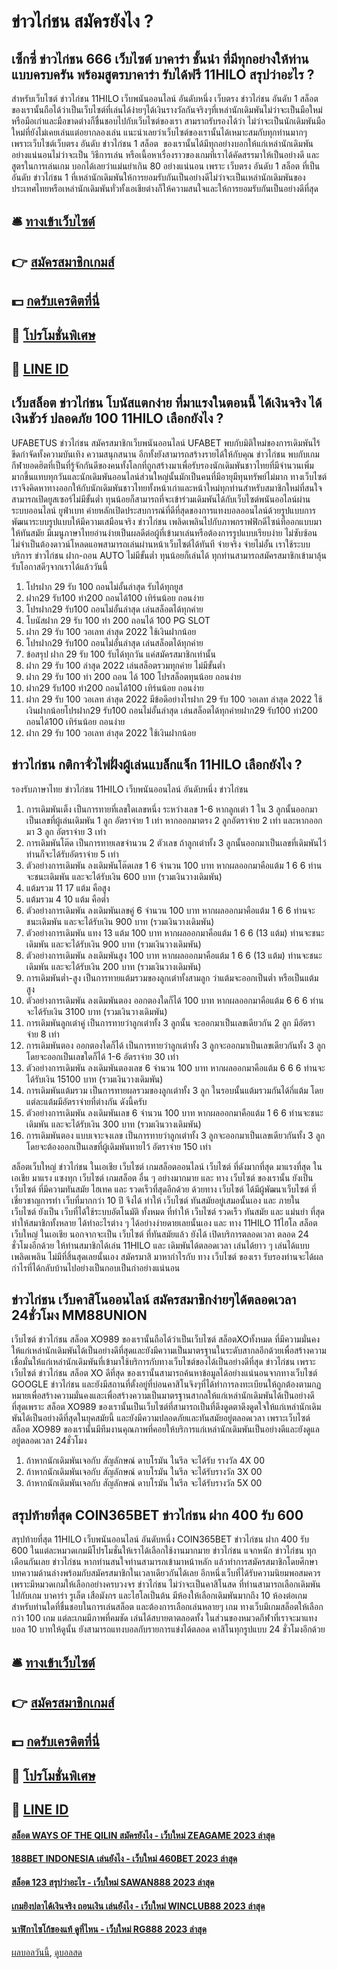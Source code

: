 # ข่าวไก่ชน สมัครยังไง ?
## เซ็กซี่ ข่าวไก่ชน 666 เว็บไซต์ บาคาร่า ชั้นนำ ที่มีทุกอย่างให้ท่านแบบครบครัน พร้อมสูตรบาคาร่า รับได้ฟรี 11HILO สรุปว่าอะไร ?
สำหรับเว็บไซต์ ข่าวไก่ชน 11HILO เว็บพนันออนไลน์ อันดับหนึ่ง เว็บตรง ข่าวไก่ชน อันดับ 1 สล็อต ของเรานั้นถือได้ว่าเป็นเว็บไซต์ที่เล่นได้ง่ายๆได้เงินรางวัลกันจริงๆที่เหล่านักเดิมพันไม่ว่าจะเป็นมือใหม่หรือมือเก่าและมือขาดต่างก็ชื่นชอบไปกับเว็บไซต์ของเรา สามราถรับรองได้ว่า ไม่ว่าจะเป็นนักเดิมพันมือใหม่ที่ยังไม่เคยเล่นแต่อยากลองเล่น แนะนำเลยว่าเว็บไซต์ของเรานั้นได้เหมาะสมกับทุกท่านมากๆ เพราะเว็บไซต์เว็บตรง อันดับ ข่าวไก่ชน 1 สล็อต  ของเรานั้นได้มีทุกอย่างบอกให้แก่เหล่านักเดิมพันอย่างแน่นอนไม่ว่าจะเป็น วิธีการเล่น หรือเนื้อหาเรื่องราวของเกมที่เราได้คัดสรรมาให้เป็นอย่างดี และ สูตรในการเล่นเกม บอกได้เลยว่าแม่นยำเกิน 80 อย่างแน่นอน เพราะ เว็บตรง อันดับ 1 สล็อต ที่เป็นอันดับ ข่าวไก่ชน 1 ที่เหล่านักเดิมพันให้การยอมรับกันเป็นอย่างดีไม่ว่าจะเป็นเหล่านักเดิมพันของประเทศไทยหรือเหล่านักเดิมพันทั่วทั้งเอเชียต่างก็ให้ความสนใจและให้การยอมรับกันเป็นอย่างดีที่สุด

## 🛎 [ทางเข้าเว็บไซต์](https://bit.ly/3SdLNi2)
## 👉 [สมัครสมาชิกเกมส์](https://bit.ly/3SdLNi2)
## 💵 [กดรับเครดิตที่นี่](https://bit.ly/3dyRKHj)
## 👑 [โปรโมชั่นพิเศษ](https://bit.ly/3dyRKHj)
## 📱 [LINE ID](https://bit.ly/3dyRKHj)

## เว็บสล็อต ข่าวไก่ชน โบนัสแตกง่าย ที่มาแรงในตอนนี้ ได้เงินจริง ได้เงินชัวร์ ปลอดภัย 100 11HILO เลือกยังไง ?
UFABETUS ข่าวไก่ชน สมัครสมาชิกเว็บพนันออนไลน์ UFABET พบกับมิติใหม่ของการเดิมพันไร้ขีดกำจัดทั้งความบันเทิง ความสนุกสนาน อีกทั้งยังสามารถสร้างรายได้ให้กับคุณ ข่าวไก่ชน พบกับเกมกีฬายอดฮิตที่เป็นที่รู้จักกันดีของคนทั้งโลกที่ถูกสร้างมาเพื่อรับรองนักเดิมพันชาวไทยที่มีจำนวนเพิ่มมากขึ้นแทบทุกวันและนักเดิมพันออนไลน์ส่วนใหญ่นั้นมักเป็นคนที่มีอายุมีทุนทรัพย์ไม่มาก ทางเว็บไซต์เราจึงคิดหาทางออกให้กับนักเดิมพันชาวไทยทั้งหน้าเก่าและหน้าใหม่ทุกท่านสำหรับสมาชิกใหม่ที่สนใจสามารถเปิดยูสเซอร์ไม่มีขั้นต่ำ ทุนน้อยก็สามารถที่จะเข้าร่วมเดิมพันได้กับเว็บไซต์พนันออไลน์ผ่านระบบออนไลน์ ยูฟ่าเบท ค่ายหลักเปิดประสบการณ์ที่ดีที่สุดของการแทงบอลออนไลน์ด้วยรูปแบบการพัฒนาระบบรูปแบบให้มีความเสมือนจริง ข่าวไก่ชน เพลิดเพลินไปกับภาพกราฟฟิกดีไซน์ที่ออกแบบมาให้ทันสมัย มีเมนูภาษาไทยอ่านง่ายเป็นผลดีต่อผู้ที่เข้ามาเล่นหรือต้องการรูปแบบเรียบง่าย ไม่ซับซ้อน ไม่จำเป็นต้องดาวน์โหลดแอพสามารถเล่นผ่านหน้าเว็บไซต์ได้ทันที จ่ายจริง จ่ายไม่อั้น เราใช้ระบบบริการ ข่าวไก่ชน ฝาก-ถอน AUTO ไม่มีขั้นต่ำ ทุนน้อยก็เล่นได้ ทุกท่านสามารถสมัครสมาชิกเข้ามาลุ้นรับโอกาสดีๆจากเราได้แล้ววันนี้
1. โปรฝาก 29 รับ 100 ถอนไม่อั้นล่าสุด รับได้ทุกยูส
2. ฝาก29 รับ100 ทํา200 ถอนได้100 เทิร์นน้อย ถอนง่าย
3. โปรฝาก29 รับ100 ถอนไม่อั้นล่าสุด เล่นสล็อตได้ทุกค่าย
4. โบนัสฝาก 29 รับ 100 ทํา 200 ถอนได้ 100 PG SLOT
5. ฝาก 29 รับ 100 วอเลท ล่าสุด 2022 ใช้เงินฝากน้อย
6. โปรฝาก29 รับ100 ถอนไม่อั้นล่าสุด เล่นสล็อตได้ทุกค่าย
7. ข้อสรุป ฝาก 29 รับ 100 รับได้ทุกวัน แค่สมัครสมาชิกเท่านั้น
8. ฝาก 29 รับ 100 ล่าสุด 2022 เล่นสล็อตรวมทุกค่าย ไม่มีขั้นต่ำ
9. ฝาก 29 รับ 100 ทํา 200 ถอน ได้ 100 โปรสล็อตทุนน้อย ถอนง่าย
10. ฝาก29 รับ100 ทํา200 ถอนได้100 เทิร์นน้อย ถอนง่าย
11. ฝาก 29 รับ 100 วอเลท ล่าสุด 2022 มีข้อดีอย่างไรฝาก 29 รับ 100 วอเลท ล่าสุด 2022 ใช้เงินฝากน้อยโปรฝาก29 รับ100 ถอนไม่อั้นล่าสุด เล่นสล็อตได้ทุกค่ายฝาก29 รับ100 ทํา200 ถอนได้100 เทิร์นน้อย ถอนง่าย
12. ฝาก 29 รับ 100 วอเลท ล่าสุด 2022 ใช้เงินฝากน้อย

## ข่าวไก่ชน กติกาจั่วไพ่ฝั่งผู้เล่นแบล็กแจ็ก 11HILO เลือกยังไง ?
รองรับภาษาไทย ข่าวไก่ชน 11HILO เว็บพนันออนไลน์ อันดับหนึ่ง ข่าวไก่ชน
1. การเดิมพันเต็ง เป็นการทายที่เลขใดเลขหนึ่ง ระหว่างเลข 1-6 หากลูกเต๋า 1 ใน 3 ลูกนั้นออกมาเป็นเลขที่ผู้เล่นเดิมพัน 1 ลูก อัตราจ่าย 1 เท่า หากออกมาตรง 2 ลูกอัตราจ่าย 2 เท่า และหากออกมา 3 ลูก อัตราจ่าย 3 เท่า
2. การเดิมพันโต๊ด เป็นการทายเลขจำนวน 2 ตัวเลข ถ้าลูกเต๋าทั้ง 3 ลูกนั้นออกมาเป็นเลขที่เดิมพันไว้ ท่านก็จะได้รับอัตราจ่าย 5 เท่า
3. ตัวอย่างการเดิมพัน ลงเดิมพันโต๊ดเลข 1 6 จำนวน 100 บาท หากผลออกมาคือแต้ม 1 6 6 ท่านจะชนะเดิมพัน และจะได้รับเงิน 600 บาท (รวมเงินวางเดิมพัน)
4. แต้มรวม 11 17 แต้ม คือสูง
5. แต้มรวม 4 10 แต้ม คือต่ำ
6. ตัวอย่างการเดิมพัน ลงเดิมพันเลขคู่ 6 จำนวน 100 บาท หากผลออกมาคือแต้ม 1 6 6 ท่านจะชนะเดิมพัน และจะได้รับเงิน 900 บาท (รวมเงินวางเดิมพัน)
7. ตัวอย่างการเดิมพัน แทง 13 แต้ม 100 บาท หากผลออกมาคือแต้ม 1 6 6 (13 แต้ม) ท่านจะชนะเดิมพัน และจะได้รับเงิน 900 บาท (รวมเงินวางเดิมพัน)
8. ตัวอย่างการเดิมพัน ลงเดิมพันสูง 100 บาท หากผลออกมาคือแต้ม 1 6 6 (13 แต้ม) ท่านจะชนะเดิมพัน และจะได้รับเงิน 200 บาท (รวมเงินวางเดิมพัน)
9. การเดิมพันต่ำ-สูง เป็นการทายแต้มรวมของลูกเต๋าทั้งสามลูก ว่าแต้มจะออกเป็นต่ำ หรือเป็นแต้มสูง
10. ตัวอย่างการเดิมพัน ลงเดิมพันตอง ออกตองใดก็ได้ 100 บาท หากผลออกมาคือแต้ม 6 6 6 ท่านจะได้รับเงิน 3100 บาท (รวมเงินวางเดิมพัน)
11. การเดิมพันลูกเต๋าคู่ เป็นการทายว่าลูกเต๋าทั้ง 3 ลูกนั้น จะออกมาเป็นเลขเดียวกัน 2 ลูก มีอัตราจ่าย 8 เท่า
12. การเดิมพันตอง ออกตองใดก็ได้ เป็นการทายว่าลูกเต๋าทั้ง 3 ลูกจะออกมาเป็นเลขเดียวกันทั้ง 3 ลูก โดยจะออกเป็นเลขใดก็ได้ 1-6 อัตราจ่าย 30 เท่า
13. ตัวอย่างการเดิมพัน ลงเดิมพันตองเลข 6 จำนวน 100 บาท หากผลออกมาคือแต้ม 6 6 6 ท่านจะได้รับเงิน 15100 บาท (รวมเงินวางเดิมพัน)
14. การเดิมพันแต้มรวม เป็นการทายผลรวมของลูกเต๋าทั้ง 3 ลูก ในรอบนั้นแต้มรวมกันได้กี่แต้ม โดยแต่ละแต้มมีอัตราจ่ายที่ต่างกัน ดังนี้ครับ
15. ตัวอย่างการเดิมพัน ลงเดิมพันเลข 6 จำนวน 100 บาท หากผลออกมาคือแต้ม 1 6 6 ท่านจะชนะเดิมพัน และจะได้รับเงิน 300 บาท (รวมเงินวางเดิมพัน)
16. การเดิมพันตอง แบบเจาะจงเลข เป็นการทายว่าลูกเต๋าทั้ง 3 ลูกจะออกมาเป็นเลขเดียวกันทั้ง 3 ลูก โดยจะต้องออกเป็นเลขที่ผู้เดิมพันทายไว้ อัตราจ่าย 150 เท่า

สล็อตเว็บใหญ่ ข่าวไก่ชน ในเอเชีย เว็บไซต์ เกมสล็อตออนไลน์ เว็บไซต์ ที่ดังมากที่สุด มาแรงที่สุด ในเอเชีย มาแรง แซงทุก เว็บไซต์ เกมสล็อต อื่น ๆ อย่างมากมาย และ ทาง เว็บไซต์ ของเรานั้น ยังเป็น เว็บไซต์ ที่มีความทันสมัย ไฮเทค และ รวดเร็วที่สุดอีกด้วย ด้วยทาง เว็บไซต์ ได้มีผู้พัฒนาเว็บไซต์ ที่เชี่ยวชาญการทำ เว็บที่มากกว่า 10 ปี จึงได้ ทำให้ เว็บไซต์ ทันสมัยอยู่เสมอนั้นเอง และ ภายใน เว็บไซต์ ยังเป็น เว็บที่ได้ใช้ระบบอัตโนมัติ ทั้งหมด ที่ทำให้ เว็บไซต์ รวดเร็ว ทันสมัย และ แม่นยำ ที่สุด ทำให้สมาชิกทั้งหลาย ได้ทำอะไรต่าง ๆ ได้อย่างง่ายดายเลยนั้นเอง และ ทาง 11HILO 11ไฮโล สล็อตเว็บใหญ่ ในเอเชีย นอกจากจะเป็น เว็บไซต์ ที่ทันสมัยแล้ว ยังได้ เปิดบริการตลอดเวลา ตลอด 24 ชั่วโมงอีกด้วย ให้ท่านสมาชิกได้เล่น 11HILO และ เดิมพันได้ตลอดเวลา เล่นได้ยาว ๆ เล่นได้แบบเพลิดเพลิน ไม่มีที่สิ้นสุดเลยนั้นเอง สมัครมาสิ มาหากำไรกับ ทาง เว็บไซต์ ของเรา รับรองท่านจะได้ผลกำไรที่ได้กลับบ้านไปอย่างเป็นกอบเป็นกำอย่างแน่นอน

## ข่าวไก่ชน เว็บคาสิโนออนไลน์ สมัครสมาชิกง่ายๆได้ตลอดเวลา 24ชั่วโมง MM88UNION
เว็บไซต์ ข่าวไก่ชน สล็อต XO989 ของเรานั้นถือได้ว่าเป็นเว็บไซต์ สล็อตXOทั้งหมด ที่มีความมั่นคงให้แก่เหล่านักเดิมพันได้เป็นอย่างดีที่สุดและยังมีความเป็นมาตรฐานในระดับสากลอีกด้วยเพื่อสร้างความเชื่อมั่นให้แก่เหล่านักเดิมพันที่เข้ามาใช้บริการกับทางเว็บไซต์ของได้เป็นอย่างดีที่สุด ข่าวไก่ชน เพราะเว็บไซต์ ข่าวไก่ชน สล็อต XO ดีที่สุด ของเรานั้นสามารถค้นหาข้อมูลได้อย่างแน่นอนจากทางเว็บไซต์ GOOGLE ข่าวไก่ชน และยังมีสถานที่ตั้งอยู่ที่บ่อนคาสิโนจิงๆที่ได้ทำการลงทะเบียนให้ถูกต้องตามกฏหมายเพื่อสร้างความมั่นคงและเพื่อสร้างความเป็นมาตรฐานสากลให้แก่เหล่านักเดิมพันได้เป็นอย่างดีที่สุดเพราะ สล็อต XO989 ของเรานั้นเป็นเว็บไซต์ที่สามารถเป็นที่ดึงดูดตาดึงดูดใจให้แก่เหล่านักเดิมพันได้เป็นอย่างดีที่สุดในยุคสมัยนี้ และยังมีความปลอดภัยและทันสมัยอยู่ตลอดเวลา เพราะเว็บไซต์ สล็อต XO989 ของเรานั้นมีทีมงานคุณภาพที่คอยให้บริการแก่เหล่านักเดิมพันเป็นอย่างดีและยังดูแลอยู่ตลอดเวลา 24ชั่วโมง
1. ถ้าหากนักเดิมพันเจอกับ สัญลักษณ์ ดาบโรมัน ในรีล จะได้รับ รางวัล 4X 00
2. ถ้าหากนักเดิมพันเจอกับ สัญลักษณ์ ดาบโรมัน ในรีล จะได้รับรางวัล 3X 00
3. ถ้าหากนักเดิมพันเจอกับ สัญลักษณ์ ดาบโรมัน ในรีล จะได้รับรางวัล 5X 00

## สรุปท้ายที่สุด COIN365BET ข่าวไก่ชน ฝาก 400 รับ 600
สรุปท้ายที่สุด 11HILO เว็บพนันออนไลน์ อันดับหนึ่ง COIN365BET ข่าวไก่ชน ฝาก 400 รับ 600 ในแต่ละหมวดเกมมีโปรโมชั่นให้เราได้เลือกใช้งานมากมาย ข่าวไก่ชน แจกหนัก ข่าวไก่ชน ทุกเดือนกันเลย ข่าวไก่ชน หากท่านสนใจท่านสามารถเข้ามาหน้าหลัก แล้วทำการสมัครสมาชิกโดยศึกษาบทความด้านล่างพร้อมกับสมัครสมาชิกในเวลาเดียวกันได้เลย
อีกหนึ่งเว็บที่ได้รับความนิยมพอสมควรเพราะมีหมวดเกมให้เลือกอย่างครบวงจร ข่าวไก่ชน ไม่ว่าจะเป็นคาสิโนสด ที่ท่านสามารถเลือกเดิมพันไปกับเกม บาคาร่า รูเล็ต เสือมังกร และไฮโลเป็นต้น มีห้องให้เลือกเดิมพันมากถึง 10 ห้องต่อเกม สำหรับท่านใดที่ชื่นชอบในการเล่นสล็อต และต้องการเลือกเล่นหลายๆ เกม ทางเว็บมีเกมสล็อตให้เลือกกว่า 100 เกม แต่ละเกมมีภาพที่คมชัด เล่นได้สบายตาตลอดทั้ง ในส่วนของหมวดกีฬาที่เราจะมาแทงบอล 10 บาทให้ดูนั้น ยังสามารถแทงบอลกับรายการแข่งได้ตลอด คาสิโนทุกรูปแบบ 24 ชั่วโมงอีกด้วย

## 🛎 [ทางเข้าเว็บไซต์](https://bit.ly/3SdLNi2)
## 👉 [สมัครสมาชิกเกมส์](https://bit.ly/3SdLNi2)
## 💵 [กดรับเครดิตที่นี่](https://bit.ly/3dyRKHj)
## 👑 [โปรโมชั่นพิเศษ](https://bit.ly/3dyRKHj)
## 📱 [LINE ID](https://bit.ly/3dyRKHj)

#### [สล็อต WAYS OF THE QILIN สมัครยังไง - เว็บใหม่ ZEAGAME 2023 ล่าสุด](https://atom.io/themes/สล็อต%20ways%20of%20the%20qilin%20สมัครยังไง%20-%20เว็บใหม่%20zeagame%202023%20ล่าสุด)
#### [188BET INDONESIA เล่นยังไง - เว็บใหม่ 460BET 2023 ล่าสุด](https://atom.io/themes/188bet%20indonesia%20เล่นยังไง%20-%20เว็บใหม่%20460bet%202023%20ล่าสุด)
#### [สล็อต 123 สรุปว่าอะไร - เว็บใหม่ SAWAN888 2023 ล่าสุด](https://atom.io/themes/สล็อต%20123%20สรุปว่าอะไร%20-%20เว็บใหม่%20sawan888%202023%20ล่าสุด)
#### [เกมยิงปลาได้เงินจริง ถอนเงิน เล่นยังไง - เว็บใหม่ WINCLUB88 2023 ล่าสุด](https://atom.io/themes/เกมยิงปลาได้เงินจริง%20ถอนเงิน%20เล่นยังไง%20-%20เว็บใหม่%20winclub88%202023%20ล่าสุด)
#### [นาฬิกาไซโก้ของแท้ ดูที่ไหน - เว็บใหม่ RG888 2023 ล่าสุด](https://atom.io/themes/นาฬิกาไซโก้ของแท้%20ดูที่ไหน%20-%20เว็บใหม่%20rg888%202023%20ล่าสุด)

[ผลบอลวันนี้](https://siamsport.tv "ผลบอลวันนี้"), [ดูบอลสด](https://siamsport.tv/ดูบอลสด "ดูบอลสด")